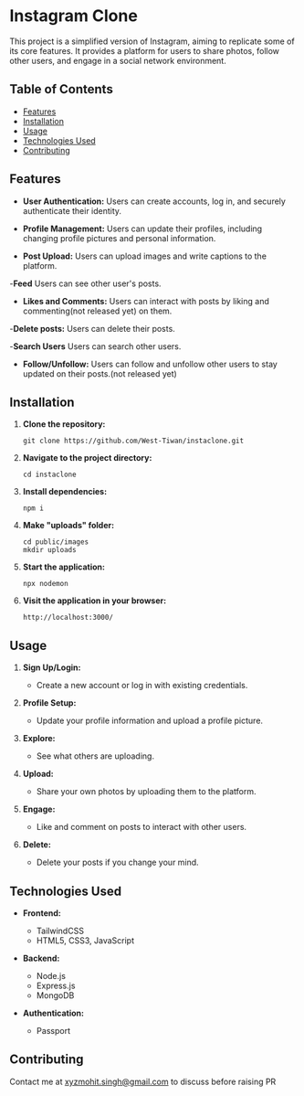 # Instagram Clone

This project is a simplified version of Instagram, aiming to replicate some of its core features. It provides a platform for users to share photos, follow other users, and engage in a social network environment.

## Table of Contents
- [Features](#features)
- [Installation](#installation)
- [Usage](#usage)
- [Technologies Used](#technologies-used)
- [Contributing](#contributing)

## Features

- **User Authentication:** Users can create accounts, log in, and securely authenticate their identity.
  
- **Profile Management:** Users can update their profiles, including changing profile pictures and personal information.

- **Post Upload:** Users can upload images and write captions to the platform.

-**Feed** Users can see other user's posts.

- **Likes and Comments:** Users can interact with posts by liking and commenting(not released yet) on them.

-**Delete posts:** Users can delete their posts.

-**Search Users** Users can search other users.

- **Follow/Unfollow:** Users can follow and unfollow other users to stay updated on their posts.(not released yet)

## Installation

1. **Clone the repository:**
   ```
   git clone https://github.com/West-Tiwan/instaclone.git
   ```

2. **Navigate to the project directory:**
   ```
   cd instaclone
   ```

3. **Install dependencies:**
   ```
   npm i
   ```

4. **Make "uploads" folder:**
   ```
   cd public/images
   mkdir uploads
   ```

5. **Start the application:**
   ```
   npx nodemon
   ```

6. **Visit the application in your browser:**
   ```
   http://localhost:3000/
   ```

## Usage

1. **Sign Up/Login:**
   - Create a new account or log in with existing credentials.

2. **Profile Setup:**
   - Update your profile information and upload a profile picture.

3. **Explore:**
   - See what others are uploading.

4. **Upload:**
   - Share your own photos by uploading them to the platform.

5. **Engage:**
   - Like and comment on posts to interact with other users.

6. **Delete:**
   - Delete your posts if you change your mind.

## Technologies Used

- **Frontend:**
  - TailwindCSS
  - HTML5, CSS3, JavaScript

- **Backend:**
  - Node.js
  - Express.js
  - MongoDB

- **Authentication:**
  - Passport

## Contributing

Contact me at xyzmohit.singh@gmail.com to discuss before raising PR